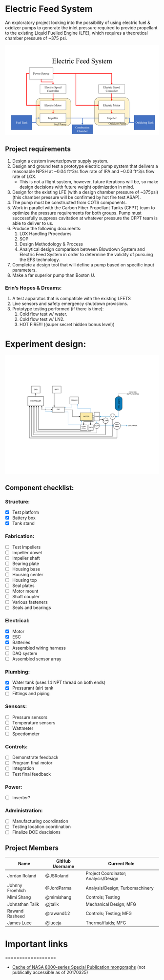 ﻿Electric Feed System
======================

An exploratory project looking into the possibility of using electric fuel & oxidizer pumps
to generate the inlet pressure required to provide propellant to the existing Liquid Fuelled
Engine (LFE), which requires a theoretical chamber pressure of ~375 psi.

!["Block Diagram of proposed electric feed system"](Documentation/Images/BlockDiagram.png)


Project requirements
--------------------

1. Design a custom inverter/power supply system.
2. Design and ground test a prototype electric pump system that delivers a reasonable NPSH
   at ~0.04 ft^3/s flow rate of IPA and ~0.03 ft^3/s flow rate of LOX.
	* This is not a flight system, however, future iterations will be, so make design
	  decisions with future weight optimization in mind.
3. Design for the existing LFE (with a design chamber pressure of ~375psi)
   (this chamber pressure will be confirmed by hot fire test ASAP).
4. The pump must be constructed from COTS components.
5. Work in parallel with the Carbon Fiber Propellant Tanks (CFPT) team to optimize the pressure
   requirements for both groups. Pump must successfully suppress cavitation at whatever pressure
   the CFPT team is able to deliver to us.
6. Produce the following documents:
	1. LOX Handling Procedures
	2. SOP
	3. Design Methodology & Process
	4. Analytical design comparison between Blowdown System and Electric Feed System in
	   order to determine the validity of pursuing the EFS technology.
7. Complete a design tool that will define a pump based on specific input parameters.
8. Make a far superior pump than Boston U.

### Erin’s Hopes & Dreams:

1. A test apparatus that is compatible with the existing LFETS
2. Live sensors and safety emergency shutdown provisions.
3. Prototype testing performed (if there is time):
	1. Cold flow test w/ water.
	2. Cold flow test w/ LN2.
	3. HOT FIRE!!! ((super secret hidden bonus level))
	
# Experiment design:


!["Block Diagram of Testing System"](Documentation/Images/EFSTestStandBlockDiagram.png)

## Component checklist:

### Structure:
- [x] Test platform 
- [x] Battery box
- [x] Tank stand
### Fabrication:
- [ ] Test Impellers
- [ ] Impeller dowel
- [ ] Impeller shaft
- [ ] Bearing plate
- [ ] Housing base
- [ ] Housing center
- [ ] Housing top
- [ ] Seal plates
- [ ] Motor mount
- [ ] Shaft coupler
- [ ] Various fasteners
- [ ] Seals and bearings
### Electrical:
- [x] Motor
- [x] ESC
- [x] Batteries
- [ ] Assembled wiring harness
- [ ] DAQ system
- [ ] Assembled sensor array
### Plumbing:
- [x] Water tank (uses 14 NPT thread on both ends)
- [x] Pressurant (air) tank
- [ ] Fittings and piping
### Sensors:
- [ ] Pressure sensors
- [ ] Temperature sensors
- [ ] Wattmeter
- [ ] Speedometer
### Controls: 
- [ ] Demonstrate feedback
- [ ] Program final motor
- [ ] Integration 
- [ ] Test final feedback
### Power: 
- [ ] Inverter?
### Administration:
- [ ] Manufacturing coordination
- [ ] Testing location coordination
- [ ] Finalize DOE descisions 

## Project Members

Name             | GitHub Username | Current Role 
-----------------|-----------------|-------------
Jordan Roland    | @JSRoland       | Project Coordinator; Analysis/Design
Johnny Froehlich | @JordParma      | Analysis/Design; Turbomachinery
Mimi Shang       | @mimishang      | Controls; Testing
Johnathan Talik  | @jtalik         | Mechanical Design; MFG
Rawand Rasheed   | @rawand12       | Controls; Testing; MFG
James Luce       | @luceja         | Thermo/fluids; MFG

# Important links
==================

 - [Cache of NASA 8000-series Special Publication mongoraphs](https://drive.google.com/folderview?id=0B5irBl_D7OtgMHlDUzJMNnBrSWM&usp=sharing)
   (not publically accessible as of 20170325)
